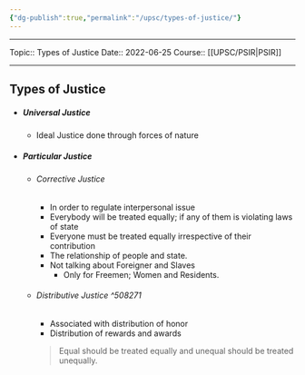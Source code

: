 ```yaml
---
{"dg-publish":true,"permalink":"/upsc/types-of-justice/"}
---
```


----
Topic:: Types of Justice
Date:: 2022-06-25
Course:: [[UPSC/PSIR\|PSIR]] 

----

## Types of Justice 
- ##### Universal Justice 
	- Ideal Justice done through forces of nature 
- ##### Particular Justice 
	- ###### Corrective Justice 
		- In order to regulate interpersonal issue
		- Everybody will be treated equally; if any of them is violating laws of state
		- Everyone must be treated equally irrespective of their contribution
		- The relationship of people and state. 
		- Not talking about Foreigner and Slaves
			- Only for Freemen; Women and Residents. 
	- ###### Distributive Justice ^508271
		- Associated with distribution of honor 
		- Distribution of rewards and awards 
		> Equal should be treated equally and unequal  should be treated unequally. 

